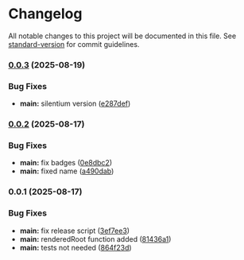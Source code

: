 # Changelog

All notable changes to this project will be documented in this file. See [standard-version](https://github.com/conventional-changelog/standard-version) for commit guidelines.

### [0.0.3](https://github.com/silentium-lab/silentium-morphdom/compare/v0.0.2...v0.0.3) (2025-08-19)


### Bug Fixes

* **main:** silentium version ([e287def](https://github.com/silentium-lab/silentium-morphdom/commit/e287deff05bd31fd8cf81fd9714e341929c5cc19))

### [0.0.2](https://github.com/silentium-lab/silentium-morphdom/compare/v0.0.1...v0.0.2) (2025-08-17)


### Bug Fixes

* **main:** fix badges ([0e8dbc2](https://github.com/silentium-lab/silentium-morphdom/commit/0e8dbc2653befb76f5ff609269e4f8697f8a9699))
* **main:** fixed name ([a490dab](https://github.com/silentium-lab/silentium-morphdom/commit/a490dab3a6da673b7cb918bf5ffb377140d8dfd2))

### 0.0.1 (2025-08-17)


### Bug Fixes

* **main:** fix release script ([3ef7ee3](https://github.com/silentium-lab/silentium-morphdom/commit/3ef7ee314ee25d3dafd72143af99f87b589b78d7))
* **main:** renderedRoot function added ([81436a1](https://github.com/silentium-lab/silentium-morphdom/commit/81436a1ad7de91d8231831b1bc0fd7ec4089e40b))
* **main:** tests not needed ([864f23d](https://github.com/silentium-lab/silentium-morphdom/commit/864f23d63faedf14a987a58dcc7ed147e0c1e990))
